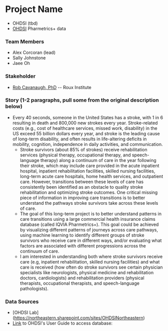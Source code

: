 # Project Name

- OHDSI (tbd)
- [OHDSI](https://ohdsi.northeastern.edu/) Pharmetrics+ data

### Team Members

- Alex Corcoran (lead)
- Sally Johnstone
- Jaee Oh
  <br>

### Stakeholder

- [Rob Cavanaugh, PhD](https://roux.northeastern.edu/people/rob-cavanaugh/) -- Roux Institute

### Story (1-2 paragraphs, pull some from the original description below)

- Every 40 seconds, someone in the United States has a stroke, with 1 in 6 resulting in death and 800,000 new strokes every year. Stroke-related costs (e.g., cost of healthcare services, missed work, disability) in the US exceed 55 billion dollars every year, and stroke is the leading cause of long-term disability, and often results in life-altering deficits in mobility, cognition, independence in daily activities, and communication.
  - Stroke survivors (about 85% of strokes) receive rehabilitation services (physical therapy, occupational therapy, and speech-language therapy) along a continuum of care in the year following their stroke, which may include care provided in the acute inpatient hospital, inpatient rehabilitation facilities, skilled nursing facilities, long-term acute care hospitals, home health services, and outpatient care. However, transitions between these levels of care has consistently been identified as an obstacle to quality stroke rehabilitation and optimizing stroke outcomes. One critical missing piece of information in improving care transitions is to better understand the pathways stroke survivors take across these levels of care.
  - The goal of this long-term project is to better understand patterns in care transitions using a large commercial health insurance claims database (called IQVIA Pharmetrics+). This goal could be achieved by visualizing different patterns of journeys across care pathways, using machine learning to identify different groups of stroke survivors who receive care in different ways, and/or evaluating what factors are associated with different progressions across the continuum of care.
  - I am interested in understanding both where stroke survivors receive care (e.g, inpatient rehabilitation, skilled nursing facilities) and what care is received (how often do stroke survivors see certain physician specialists like neurologists, physical medicine and rehabilitation doctors, cardiologists) and rehabilitation providers (physical therapists, occupational therapists, and speech-language pathologists).

### Data Sources
- [OHDSI Lab] (https://northeastern.sharepoint.com/sites/OHDSINortheastern)
- [Link](https://northeastern.sharepoint.com/sites/OHDSINortheastern/Shared%20Documents/Forms/AllItems.aspx?ga=1&OR=Teams%2DHL&CT=1728075445537&clickparams=eyJBcHBOYW1lIjoiVGVhbXMtRGVza3RvcCIsIkFwcFZlcnNpb24iOiI1MC8yNDA4MTcwMDQyMSIsIkhhc0ZlZGVyYXRlZFVzZXIiOmZhbHNlfQ%3D%3D&id=%2Fsites%2FOHDSINortheastern%2FShared%20Documents%2FOHDSI%20Lab%20%2D%20User%20Group%2FUser%20Guide%2FLatest&viewid=e9534233%2D4089%2D42ed%2D8956%2D298feac7e723) to OHDSI's User Guide to access database:
